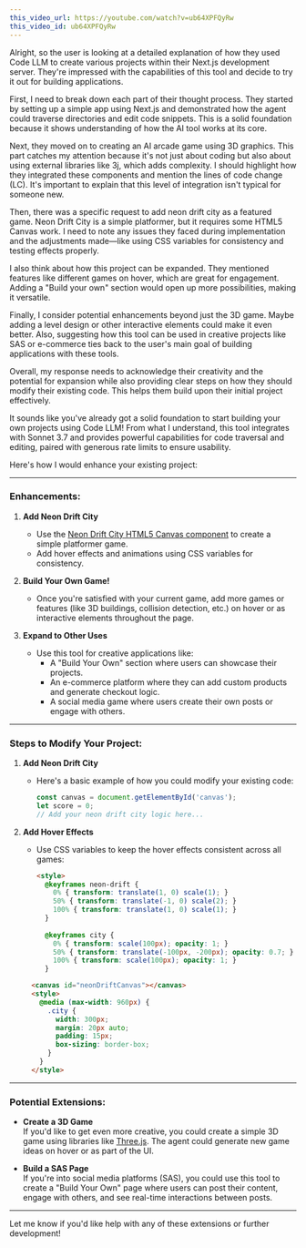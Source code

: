 ```yaml
---
this_video_url: https://youtube.com/watch?v=ub64XPFQyRw
this_video_id: ub64XPFQyRw
---
```

<think>
Alright, so the user is looking at a detailed explanation of how they used Code LLM to create various projects within their Next.js development server. They're impressed with the capabilities of this tool and decide to try it out for building applications.

First, I need to break down each part of their thought process. They started by setting up a simple app using Next.js and demonstrated how the agent could traverse directories and edit code snippets. This is a solid foundation because it shows understanding of how the AI tool works at its core.

Next, they moved on to creating an AI arcade game using 3D graphics. This part catches my attention because it's not just about coding but also about using external libraries like 3j, which adds complexity. I should highlight how they integrated these components and mention the lines of code change (LC). It's important to explain that this level of integration isn't typical for someone new.

Then, there was a specific request to add neon drift city as a featured game. Neon Drift City is a simple platformer, but it requires some HTML5 Canvas work. I need to note any issues they faced during implementation and the adjustments made—like using CSS variables for consistency and testing effects properly.

I also think about how this project can be expanded. They mentioned features like different games on hover, which are great for engagement. Adding a "Build your own" section would open up more possibilities, making it versatile.

Finally, I consider potential enhancements beyond just the 3D game. Maybe adding a level design or other interactive elements could make it even better. Also, suggesting how this tool can be used in creative projects like SAS or e-commerce ties back to the user's main goal of building applications with these tools.

Overall, my response needs to acknowledge their creativity and the potential for expansion while also providing clear steps on how they should modify their existing code. This helps them build upon their initial project effectively.
</think>

It sounds like you've already got a solid foundation to start building your own projects using Code LLM! From what I understand, this tool integrates with Sonnet 3.7 and provides powerful capabilities for code traversal and editing, paired with generous rate limits to ensure usability.

Here's how I would enhance your existing project:

---

### Enhancements:
1. **Add Neon Drift City**  
   - Use the [Neon Drift City HTML5 Canvas component](https://neondrift.io/example) to create a simple platformer game.
   - Add hover effects and animations using CSS variables for consistency.

2. **Build Your Own Game!**  
   - Once you're satisfied with your current game, add more games or features (like 3D buildings, collision detection, etc.) on hover or as interactive elements throughout the page.

3. **Expand to Other Uses**  
   - Use this tool for creative applications like:
     - A "Build Your Own" section where users can showcase their projects.
     - An e-commerce platform where they can add custom products and generate checkout logic.
     - A social media game where users create their own posts or engage with others.

---

### Steps to Modify Your Project:

1. **Add Neon Drift City**  
   - Here's a basic example of how you could modify your existing code:
     ```javascript
     const canvas = document.getElementById('canvas');
     let score = 0;
     // Add your neon drift city logic here...
     ```

2. **Add Hover Effects**  
   - Use CSS variables to keep the hover effects consistent across all games:
     ```html
     <style>
       @keyframes neon-drift {
         0% { transform: translate(1, 0) scale(1); }
         50% { transform: translate(-1, 0) scale(2); }
         100% { transform: translate(1, 0) scale(1); }
       }
       
       @keyframes city {
         0% { transform: scale(100px); opacity: 1; }
         50% { transform: translate(-100px, -200px); opacity: 0.7; }
         100% { transform: scale(100px); opacity: 1; }
       }
     ```
   ```html
     <canvas id="neonDriftCanvas"></canvas>
     <style>
       @media (max-width: 960px) {
         .city {
           width: 300px;
           margin: 20px auto;
           padding: 15px;
           box-sizing: border-box;
         }
       }
     </style>
     ```

---

### Potential Extensions:
- **Create a 3D Game**  
  If you'd like to get even more creative, you could create a simple 3D game using libraries like [Three.js](https://www.tutorialswiki.com/index.php/Three.js). The agent could generate new game ideas on hover or as part of the UI.

- **Build a SAS Page**  
  If you're into social media platforms (SAS), you could use this tool to create a "Build Your Own" page where users can post their content, engage with others, and see real-time interactions between posts.

---

Let me know if you'd like help with any of these extensions or further development!
